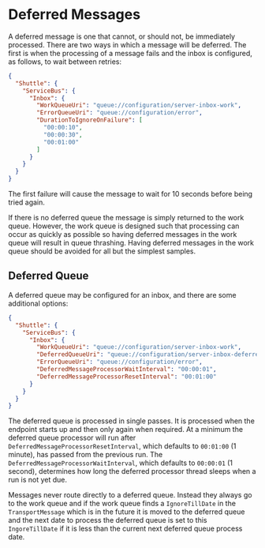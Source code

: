 # Deferred Messages

A deferred message is one that cannot, or should not, be immediately processed.  There are two ways in which a message will be deferred.  The first is when the processing of a message fails and the inbox is configured, as follows, to wait between retries:

```json
{
  "Shuttle": {
    "ServiceBus": {
      "Inbox": {
        "WorkQueueUri": "queue://configuration/server-inbox-work",
        "ErrorQueueUri": "queue://configuration/error",
        "DurationToIgnoreOnFailure": [
          "00:00:10",
          "00:00:30",
          "00:01:00"
        ] 
      }
    }
  }
}
```

The first failure will cause the message to wait for 10 seconds before being tried again.

If there is no deferred queue the message is simply returned to the work queue.  However, the work queue is designed such that processing can occur as quickly as possible so having deferred messages in the work queue will result in queue thrashing.  Having deferred messages in the work queue should be avoided for all but the simplest samples.

## Deferred Queue

A deferred queue may be configured for an inbox, and there are some additional options:

```json
{
  "Shuttle": {
    "ServiceBus": {
      "Inbox": {
        "WorkQueueUri": "queue://configuration/server-inbox-work",
        "DeferredQueueUri": "queue://configuration/server-inbox-deferred",
        "ErrorQueueUri": "queue://configuration/error",
        "DeferredMessageProcessorWaitInterval": "00:00:01",
        "DeferredMessageProcessorResetInterval": "00:01:00"
      }
    }
  }
}
```

The deferred queue is processed in single passes.  It is processed when the endpoint starts up and then only again when required.  At a minimum the deferred queue processor will run after `DeferredMessageProcessorResetInterval`, which defaults to `00:01:00` (1 minute), has passed from the previous run.  The `DeferredMessageProcessorWaitInterval`, which defaults to `00:00:01` (1 second), determines how long the deferred processor thread sleeps when a run is not yet due.

Messages never route directly to a deferred queue.  Instead they always go to the work queue and if the work queue finds a `IgnoreTillDate` in the `TransportMessage` which is in the future it is moved to the deferred queue and the next date to process the deferred queue is set to this `IngoreTillDate` if it is less than the current next deferred queue process date.
